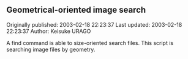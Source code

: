 ## Geometrical-oriented image search

Originally published: 2003-02-18 22:23:37
Last updated: 2003-02-18 22:23:37
Author: Keisuke URAGO

A find command is able to size-oriented search files. This script is searching image files by geometry.